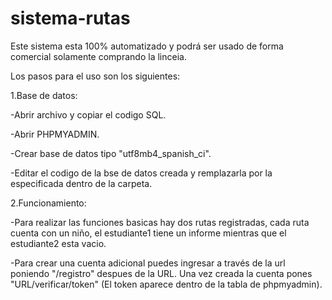 # sistema-rutas

Este sistema esta 100% automatizado y podrá ser usado de forma comercial solamente comprando la linceia.

Los pasos para el uso son los siguientes:


1.Base de datos:
  
  -Abrir archivo y copiar el codigo SQL.
  
  -Abrir PHPMYADMIN.

  -Crear base de datos tipo "utf8mb4_spanish_ci".
  
  -Editar el codigo de la bse de datos creada y remplazarla por la especificada dentro de la carpeta.
  


2.Funcionamiento:

  -Para realizar las funciones basicas hay dos rutas registradas, cada ruta cuenta con un niño, el estudiante1 tiene un informe mientras que el estudiante2 esta vacio.
  
  -Para crear una cuenta adicional puedes ingresar a través de la url poniendo "/registro" despues de la URL. Una vez creada la cuenta pones "URL/verificar/token" (El token aparece dentro de la tabla de phpmyadmin).
